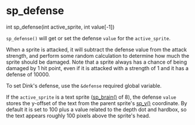 # sp_defense

<Prototype>int sp_defense(int active_sprite, int value[-1])</Prototype>

`sp_defense()` will get or set the defense `value` for the `active_sprite`.

When a sprite is attacked, it will subtract the defense value from the attack strength, and perform some random calculation to determine how much the sprite should be damaged. Note that a sprite always has a chance of being damaged by 1 hit point, even if it is attacked with a strength of 1 and it has a defense of 10000.

To set Dink's defense, use the `&defense` required global variable.

If the `active_sprite` is a text sprite ([sp_brain()](./sp-brain.md) of 8), the defense `value` stores the y-offset of the text from the parent sprite's [sp_y()](./sp-y.md) coordinate. By default it is set to 100 plus a value related to the depth dot and hardbox, so the text appears roughly 100 pixels above the sprite's head.
